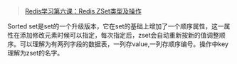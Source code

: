 
> [Redis学习第六课：Redis ZSet类型及操作](https://www.cnblogs.com/anny-1980/p/4583806.html)

Sorted set是set的一个升级版本，它在set的基础上增加了一个顺序属性，这一属性在添加修改元素时候可以指定，每次指定后，zset会自动重新按新的值调整顺序。可以理解为有两列字段的数据表，一列存value,一列存顺序编号。操作中key理解为zset的名字。
